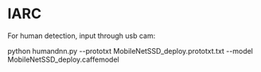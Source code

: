 # IARC


For human detection, input through usb cam:

python humandnn.py --prototxt MobileNetSSD_deploy.prototxt.txt --model MobileNetSSD_deploy.caffemodel
